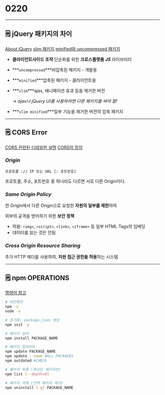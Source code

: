 # 0220

---

## 🗒️ jQuery 패키지의 차이

[About jQuery](https://learn.jquery.com/about-jquery/)  [slim 패키지](https://stackoverflow.com/questions/35424053/what-are-the-differences-between-normal-and-slim-package-of-jquery) [minified와 uncompressed 패키지](https://stackoverflow.com/questions/2348980/jquery-minified-uncompressed-files)

- **클라이언트사이드 조작** 단순화를 위한 **크로스플랫폼** ***JS*** 라이브러리
- ***`uncompressed`***비압축된 패키지 - 개발용
- ***`minified`***압축된 패키지 - 클라이언트용
- ***`slim`***ajax, 애니메이션 효과 등을 제거한 버전
    
    *→ ajax나 jQuery UI를 사용하려면 다른 패키지를 써야 함!*
    
- ***`slim minified`***일부 기능을 제거한 버전의 압축 패키지

---

## 🗒️ CORS Error

[CORS 관련된 디테일한 설명](https://coding-groot.tistory.com/91) [CORS의 정의](https://developer.mozilla.org/ko/docs/Web/HTTP/CORS)

### ***Origin***

`프로토콜 :// IP 또는 URL [: 포트번호]`

프로토콜, 주소, 포트번호 중 하나라도 다르면 서로 다른 Origin이다.

### ***Same Origin Policy***

한 Origin에서 다른 Origin으로 요청한 **자원의 일부를 제한**하여

외부의 공격을 방어하기 위한 **보안 정책**

- 허용: `<img>`, `<script>`, `<link>`, `<iframe>` 등 일부 HTML Tags의 임베딩
- 데이터를 읽는 것은 안됨

### ***Cross Origin Resource Sharing***

추가 HTTP 헤더를 사용하여, **자원 접근 권한을 허용**하는 시스템

---

## 🗒️ npm OPERATIONS

[명령어 참고](https://poiemaweb.com/nodejs-npm)

```bash
# 버전확인
npm -v
node -v

# 초기화: package.json 생성
npm init -y

# 패키지 설치
npm install PACKAGE_NAME

# 패키지 업데이트
npm update PACKAGE_NAME
npm update --save #ALL PACKAGES
npm outdated #CHECK

# 패키지 목록 (최상단 패키지만)
npm list [--depth=0]

# 패키지 삭제 (전역 패키지 제거)
npm uninstall [-g] PACKAGE_NAME
```
